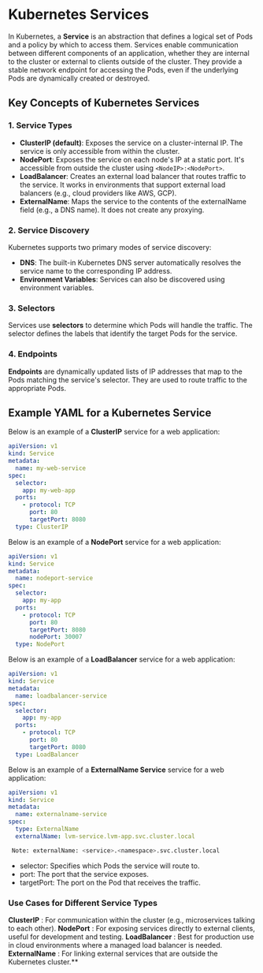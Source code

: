 # Kubernetes Services

In Kubernetes, a **Service** is an abstraction that defines a logical set of Pods and a policy by which to access them. Services enable communication between different components of an application, whether they are internal to the cluster or external to clients outside of the cluster. They provide a stable network endpoint for accessing the Pods, even if the underlying Pods are dynamically created or destroyed.

## Key Concepts of Kubernetes Services

### 1. Service Types
- **ClusterIP (default)**: Exposes the service on a cluster-internal IP. The service is only accessible from within the cluster.
- **NodePort**: Exposes the service on each node's IP at a static port. It's accessible from outside the cluster using `<NodeIP>:<NodePort>`.
- **LoadBalancer**: Creates an external load balancer that routes traffic to the service. It works in environments that support external load balancers (e.g., cloud providers like AWS, GCP).
- **ExternalName**: Maps the service to the contents of the externalName field (e.g., a DNS name). It does not create any proxying.

### 2. Service Discovery
Kubernetes supports two primary modes of service discovery:
- **DNS**: The built-in Kubernetes DNS server automatically resolves the service name to the corresponding IP address.
- **Environment Variables**: Services can also be discovered using environment variables.

### 3. Selectors
Services use **selectors** to determine which Pods will handle the traffic. The selector defines the labels that identify the target Pods for the service.

### 4. Endpoints
**Endpoints** are dynamically updated lists of IP addresses that map to the Pods matching the service's selector. They are used to route traffic to the appropriate Pods.

## Example YAML for a Kubernetes Service

Below is an example of a **ClusterIP** service for a web application:

```yaml
apiVersion: v1
kind: Service
metadata:
  name: my-web-service
spec:
  selector:
    app: my-web-app
  ports:
    - protocol: TCP
      port: 80
      targetPort: 8080
  type: ClusterIP
```

Below is an example of a **NodePort** service for a web application:

```yaml
apiVersion: v1
kind: Service
metadata:
  name: nodeport-service
spec:
  selector:
    app: my-app
  ports:
    - protocol: TCP
      port: 80
      targetPort: 8080
      nodePort: 30007
  type: NodePort
```
Below is an example of a **LoadBalancer** service for a web application:
```yaml
apiVersion: v1
kind: Service
metadata:
  name: loadbalancer-service
spec:
  selector:
    app: my-app
  ports:
    - protocol: TCP
      port: 80
      targetPort: 8080
  type: LoadBalancer
```
Below is an example of a **ExternalName Service** service for a web application:

```yaml
apiVersion: v1
kind: Service
metadata:
  name: externalname-service
spec:
  type: ExternalName
  externalName: lvm-service.lvm-app.svc.cluster.local
```
```bash
 Note: externalName: <service>.<namespace>.svc.cluster.local
```


* selector: Specifies which Pods the service will route to.
* port: The port that the service exposes.
* targetPort: The port on the Pod that receives the traffic.

### Use Cases for Different Service Types

**ClusterIP** : For communication within the cluster (e.g., microservices talking to each other).
**NodePort** : For exposing services directly to external clients, useful for development and testing.
**LoadBalancer** : Best for production use in cloud environments where a managed load balancer is needed.
**ExternalName** : For linking external services that are outside the Kubernetes cluster.**